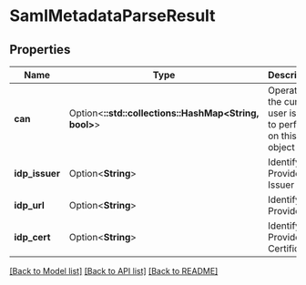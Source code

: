 # SamlMetadataParseResult

## Properties

Name | Type | Description | Notes
------------ | ------------- | ------------- | -------------
**can** | Option<**::std::collections::HashMap<String, bool>**> | Operations the current user is able to perform on this object | [optional][readonly]
**idp_issuer** | Option<**String**> | Identify Provider Issuer | [optional][readonly]
**idp_url** | Option<**String**> | Identify Provider Url | [optional][readonly]
**idp_cert** | Option<**String**> | Identify Provider Certificate | [optional][readonly]

[[Back to Model list]](../README.md#documentation-for-models) [[Back to API list]](../README.md#documentation-for-api-endpoints) [[Back to README]](../README.md)


